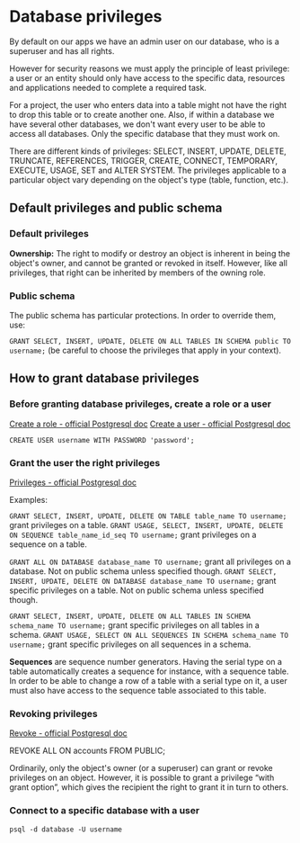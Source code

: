 # Database privileges

By default on our apps we have an admin user on our database, who is a superuser and has all rights.

However for security reasons we must apply the principle of least privilege: a user or an entity should only have access to the specific data, resources and applications needed to complete a required task.

For a project, the user who enters data into a table might not have the right to drop this table or to create another one.
Also, if within a database we have several other databases, we don't want every user to be able to access all databases. Only the specific database that they must work on.

There are different kinds of privileges: SELECT, INSERT, UPDATE, DELETE, TRUNCATE, REFERENCES, TRIGGER, CREATE, CONNECT, TEMPORARY, EXECUTE, USAGE, SET and ALTER SYSTEM. The privileges applicable to a particular object vary depending on the object's type (table, function, etc.).

## Default privileges and public schema

### Default privileges

**Ownership:**
The right to modify or destroy an object is inherent in being the object's owner, and cannot be granted or revoked in itself. However, like all privileges, that right can be inherited by members of the owning role.

### Public schema

The public schema has particular protections. In order to override them, use:

`GRANT SELECT, INSERT, UPDATE, DELETE ON ALL TABLES IN SCHEMA public TO username;` (be careful to choose the privileges that apply in your context).

## How to grant database privileges

### Before granting database privileges, create a role or a user

[Create a role - official Postgresql doc](https://www.postgresql.org/docs/current/sql-createrole.html)
[Create a user - official Postgresql doc](https://www.postgresql.org/docs/8.0/sql-createuser.html)

`CREATE USER username WITH PASSWORD 'password';`

### Grant the user the right privileges

[Privileges - official Postgresql doc](https://www.postgresql.org/docs/current/ddl-priv.html)

Examples:

`GRANT SELECT, INSERT, UPDATE, DELETE ON TABLE table_name TO username;` grant privileges on a table.
`GRANT USAGE, SELECT, INSERT, UPDATE, DELETE ON SEQUENCE table_name_id_seq TO username;` grant privileges on a sequence on a table.

`GRANT ALL ON DATABASE database_name TO username;` grant all privileges on a database. Not on public schema unless specified though.
`GRANT SELECT, INSERT, UPDATE, DELETE ON DATABASE database_name TO username;` grant specific privileges on a table. Not on public schema unless specified though.

`GRANT SELECT, INSERT, UPDATE, DELETE ON ALL TABLES IN SCHEMA schema_name TO username;` grant specific privileges on all tables in a schema.
`GRANT USAGE, SELECT ON ALL SEQUENCES IN SCHEMA schema_name TO username;` grant specific privileges on all sequences in a schema.

**Sequences** are sequence number generators. Having the serial type on a table automatically creates a sequence for instance, with a sequence table. In order to be able to change a row of a table with a serial type on it, a user must also have access to the sequence table associated to this table.

### Revoking privileges

[Revoke - official Postgresql doc](https://www.postgresql.org/docs/current/sql-revoke.html)

REVOKE ALL ON accounts FROM PUBLIC;

Ordinarily, only the object's owner (or a superuser) can grant or revoke privileges on an object. However, it is possible to grant a privilege “with grant option”, which gives the recipient the right to grant it in turn to others.

### Connect to a specific database with a user

`psql -d database -U username`

